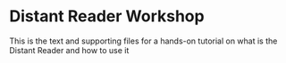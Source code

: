 # Distant Reader Workshop

This is the text and supporting files for a hands-on tutorial on what is the Distant Reader and how to use it 
